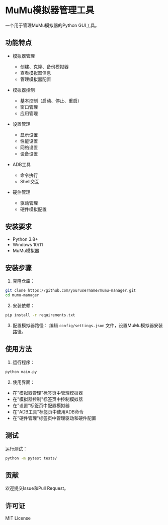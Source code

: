 # MuMu模拟器管理工具

一个用于管理MuMu模拟器的Python GUI工具。

## 功能特点

- 模拟器管理
  - 创建、克隆、备份模拟器
  - 查看模拟器信息
  - 管理模拟器配置

- 模拟器控制
  - 基本控制（启动、停止、重启）
  - 窗口管理
  - 应用管理

- 设置管理
  - 显示设置
  - 性能设置
  - 网络设置
  - 设备设置

- ADB工具
  - 命令执行
  - Shell交互

- 硬件管理
  - 驱动管理
  - 硬件模拟配置

## 安装要求

- Python 3.8+
- Windows 10/11
- MuMu模拟器

## 安装步骤

1. 克隆仓库：
```bash
git clone https://github.com/yourusername/mumu-manager.git
cd mumu-manager
```

2. 安装依赖：
```bash
pip install -r requirements.txt
```

3. 配置模拟器路径：
编辑 `config/settings.json` 文件，设置MuMu模拟器安装路径。

## 使用方法

1. 运行程序：
```bash
python main.py
```

2. 使用界面：
- 在"模拟器管理"标签页中管理模拟器
- 在"模拟器控制"标签页中控制模拟器
- 在"设置"标签页中配置模拟器
- 在"ADB工具"标签页中使用ADB命令
- 在"硬件管理"标签页中管理驱动和硬件配置

## 测试

运行测试：
```bash
python -m pytest tests/
```

## 贡献

欢迎提交Issue和Pull Request。

## 许可证

MIT License
